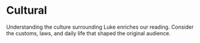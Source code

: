 # Cultural

Understanding the culture surrounding Luke enriches our reading. Consider the customs, laws, and daily life that shaped the original audience.

